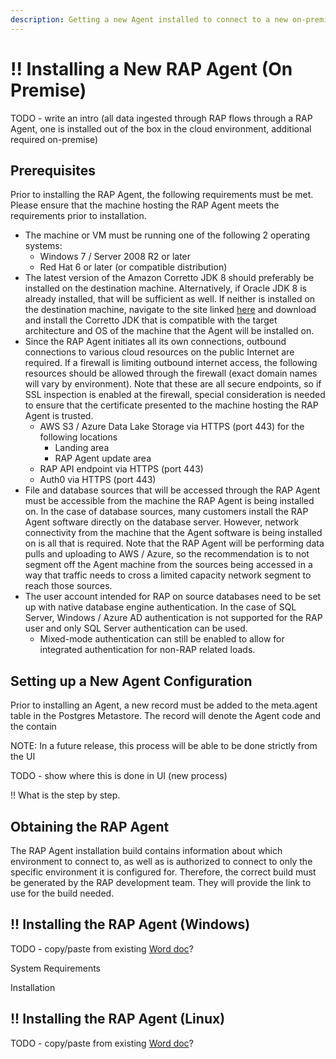 ```yaml
---
description: Getting a new Agent installed to connect to a new on-premise data source.
---
```


# !! Installing a New RAP Agent \(On Premise\)

TODO - write an intro \(all data ingested through RAP flows through a RAP Agent, one is installed out of the box in the cloud environment, additional required on-premise\)

## Prerequisites

Prior to installing the RAP Agent, the following requirements must be met.  Please ensure that the machine hosting the RAP Agent meets the requirements prior to installation.

* The machine or VM must be running one of the following 2 operating systems:
  * Windows 7 / Server 2008 R2 or later
  * Red Hat 6 or later \(or compatible distribution\)
* The latest version of the Amazon Corretto JDK 8 should preferably be installed on the destination machine.  Alternatively, if Oracle JDK 8 is already installed, that will be sufficient as well.  If neither is installed on the destination machine, navigate to the site linked [here](https://docs.aws.amazon.com/corretto/latest/corretto-8-ug/downloads-list.html) and download and install the Corretto JDK that is compatible with the target architecture and OS of the machine that the Agent will be installed on.
* Since the RAP Agent initiates all its own connections, outbound connections to various cloud resources on the public Internet are required.  If a firewall is limiting outbound internet access, the following resources should be allowed through the firewall \(exact domain names will vary by environment\).  Note that these are all secure endpoints, so if SSL inspection is enabled at the firewall, special consideration is needed to ensure that the certificate presented to the machine hosting the RAP Agent is trusted.
  * AWS S3 / Azure Data Lake Storage via HTTPS \(port 443\) for the following locations
    * Landing area
    * RAP Agent update area
  * RAP API endpoint via HTTPS \(port 443\)
  * Auth0 via HTTPS \(port 443\)
* File and database sources that will be accessed through the RAP Agent must be accessible from the machine the RAP Agent is being installed on.  In the case of database sources, many customers install the RAP Agent software directly on the database server.  However, network connectivity from the machine that the Agent software is being installed on is all that is required.  Note that the RAP Agent will be performing data pulls and uploading to AWS / Azure, so the recommendation is to not segment off the Agent machine from the sources being accessed in a way that traffic needs to cross a limited capacity network segment to reach those sources.
* The user account intended for RAP on source databases need to be set up with native database engine authentication.  In the case of SQL Server, Windows / Azure AD authentication is not supported for the RAP user and only SQL Server authentication can be used.
  * Mixed-mode authentication can still be enabled to allow for integrated authentication for non-RAP related loads.

## Setting up a New Agent Configuration

Prior to installing an Agent, a new record must be added to the meta.agent table in the Postgres Metastore. The record will denote the Agent code and the contain

NOTE: In a future release, this process will be able to be done strictly from the UI

TODO - show where this is done in UI \(new process\)

!! What is the step by step. 



## Obtaining the RAP Agent

The RAP Agent installation build contains information about which environment to connect to, as well as is authorized to connect to only the specific environment it is configured for.  Therefore, the correct build must be generated by the RAP development team.  They will provide the link to use for the build needed.

## !! Installing the RAP Agent \(Windows\)

TODO - copy/paste from existing [Word doc](https://westmonroepartners1.sharepoint.com/sites/DDPA/0063900000stpZHAAY/Docs/Forms/AllItems.aspx?FolderCTID=0x0120001A877AC2A8D0754C894745F7F2227E37&id=%2Fsites%2FDDPA%2F0063900000stpZHAAY%2FDocs%2FImplementation%2FTechnical%20Documentation%2F3%20-%20RAP%2FRAP%20Agent%20Installation%2FRAP%20Agent%20Install%20Guide%20for%20Windows%2Epdf&parent=%2Fsites%2FDDPA%2F0063900000stpZHAAY%2FDocs%2FImplementation%2FTechnical%20Documentation%2F3%20-%20RAP%2FRAP%20Agent%20Installation)? 

System Requirements

Installation



## !! Installing the RAP Agent \(Linux\)

TODO - copy/paste from existing [Word doc](https://westmonroepartners1.sharepoint.com/sites/DDPA/0063900000stpZHAAY/Docs/Forms/AllItems.aspx?FolderCTID=0x0120001A877AC2A8D0754C894745F7F2227E37&id=%2Fsites%2FDDPA%2F0063900000stpZHAAY%2FDocs%2FImplementation%2FTechnical%20Documentation%2F3%20-%20RAP%2FRAP%20Agent%20Installation%2FRAP%20Agent%20Install%20Guide%20for%20Red%20Hat%206%2E10%2Epdf&parent=%2Fsites%2FDDPA%2F0063900000stpZHAAY%2FDocs%2FImplementation%2FTechnical%20Documentation%2F3%20-%20RAP%2FRAP%20Agent%20Installation)?

